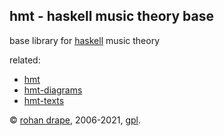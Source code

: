 hmt - haskell music theory base
-------------------------------

base library for [haskell](http://haskell.org/) music theory

related:

- [hmt](http://rohandrape.net/?t=hmt)
- [hmt-diagrams](http://rohandrape.net/?t=hmt-diagrams)
- [hmt-texts](http://rohandrape.net/?t=hmt-texts)

© [rohan drape](http://rohandrape.net/), 2006-2021, [gpl](http://gnu.org/copyleft/).

